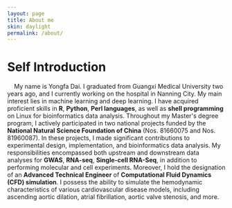 ```yaml
---
layout: page
title: About me
skin: daylight
permalink: /about/
---
```

# Self Introduction
&nbsp; &nbsp; My name is Yongfa Dai. I graduated from Guangxi Medical University two years ago, and I currently working on the hospital in Nanning City. My main interest lies in machine learning and deep learning. I have acquired proficient skills in **R**, **Python**, **Perl languages**, as well as **shell programming** on Linux for bioinformatics data analysis. Throughout my Master's degree program, I actively participated in two national projects funded by the **National Natural Science Foundation of China** (Nos. 81660075 and Nos. 81960087). In these projects, I made significant contributions to experimental design, implementation, and bioinformatics data analysis. My responsibilities encompassed both upstream and downstream data analyses for **GWAS**, **RNA-seq**, **Single-cell RNA-Seq**, in addition to performing molecular and cell experiments. Moreover, I hold the designation of an **Advanced Technical Engineer** of **Computational Fluid Dynamics (CFD) simulation**. I possess the ability to simulate the hemodynamic characteristics of various cardiovascular disease models, including ascending aortic dilation, atrial fibrillation, aortic valve stenosis, and more.
